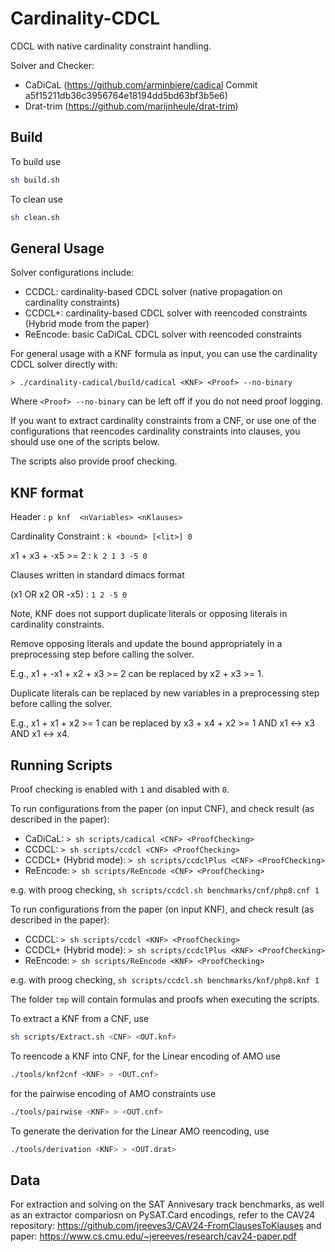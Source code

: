 # Cardinality-CDCL
CDCL with native cardinality constraint handling.


Solver and Checker:
* CaDiCaL (https://github.com/arminbiere/cadical Commit a5f15211db36c3956764e18194dd5bd63bf3b5e6)
* Drat-trim (https://github.com/marijnheule/drat-trim)


## Build

To build use

```bash
sh build.sh
```

To clean use

```bash
sh clean.sh
```


## General Usage

Solver configurations include:

* CCDCL:    cardinality-based CDCL solver (native propagation on cardinality constraints)
* CCDCL+:   cardinality-based CDCL solver with reencoded constraints (Hybrid mode from the paper)
* ReEncode: basic CaDiCaL CDCL solver with reencoded constraints

For general usage with a KNF formula as input, you can use the cardinality CDCL solver directly with:

`> ./cardinality-cadical/build/cadical <KNF> <Proof> --no-binary`

Where `<Proof> --no-binary` can be left off if you do not need proof logging.

If you want to extract cardinality constraints from a CNF, or use one of the configurations that reencodes cardinality constraints into clauses, you should use one of the scripts below.

The scripts also provide proof checking.

## KNF format

Header : `p knf  <nVariables> <nKlauses>`

Cardinality Constraint : `k <bound> [<lit>] 0`

x1 + x3 + -x5 >= 2 : `k 2 1 3 -5 0`

Clauses written in standard dimacs format 

(x1 OR x2 OR -x5) : `1 2 -5 0`

Note, KNF does not support duplicate literals or opposing literals in cardinality constraints. 

Remove opposing literals and update the bound appropriately in a preprocessing step before calling the solver. 

E.g., x1 + -x1 + x2 + x3 >= 2 can be replaced by x2 + x3 >= 1.

Duplicate literals can be replaced by new variables in a preprocessing step before calling the solver. 

E.g., x1 + x1 + x2 >= 1 can be replaced by x3 + x4 + x2 >= 1 AND x1 <-> x3 AND x1 <-> x4. 

## Running Scripts

Proof checking is enabled with `1` and disabled with `0`. 

To run configurations from the paper (on input CNF), and check result (as described in the paper):

* CaDiCaL:  `> sh scripts/cadical <CNF> <ProofChecking>`
* CCDCL:  `> sh scripts/ccdcl <CNF> <ProofChecking>`
* CCDCL+ (Hybrid mode): `> sh scripts/ccdclPlus <CNF> <ProofChecking>`
* ReEncode: `> sh scripts/ReEncode <CNF> <ProofChecking>`

e.g. with proog checking, `sh scripts/ccdcl.sh benchmarks/cnf/php8.cnf 1`

To run configurations from the paper (on input KNF), and check result (as described in the paper):

* CCDCL:  `> sh scripts/ccdcl <KNF> <ProofChecking>`
* CCDCL+ (Hybrid mode): `> sh scripts/ccdclPlus <KNF> <ProofChecking>`
* ReEncode: `> sh scripts/ReEncode <KNF> <ProofChecking>`

e.g. with proog checking, `sh scripts/ccdcl.sh benchmarks/knf/php8.knf 1`

The folder `tmp` will contain formulas and proofs when executing the scripts.

To extract a KNF from a CNF, use
```bash
sh scripts/Extract.sh <CNF> <OUT.knf>
```

To reencode a KNF into CNF, for the Linear encoding of AMO use
```bash
./tools/knf2cnf <KNF> > <OUT.cnf>
```

for the pairwise encoding of AMO constraints use
```bash
./tools/pairwise <KNF> > <OUT.cnf>
```

To generate the derivation for the Linear AMO reencoding, use
```bash
./tools/derivation <KNF> > <OUT.drat>
```


## Data

For extraction and solving on the SAT Annivesary track benchmarks, as well as an extractor compariosn on PySAT.Card encodings, refer to the CAV24 repository: https://github.com/jreeves3/CAV24-FromClausesToKlauses and paper: https://www.cs.cmu.edu/~jereeves/research/cav24-paper.pdf